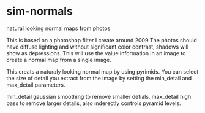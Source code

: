 # sim-normals
natural looking normal maps from photos

This is based on a photoshop filter I create around 2009
The photos should have diffuse lighting and without significant color contrast, shadows will show as depressions. This will use the value information in an image to create a normal map from a single image. 

This creats a naturaly looking normal map by using pyrimids. You can select the size of detail you extract from the image by setting the min_detail and max_detail parameters. 

min_detail gaussian smoothing to remove smaller detials.
max_detail high pass to remove larger details, also inderectly controls pyramid levels. 

